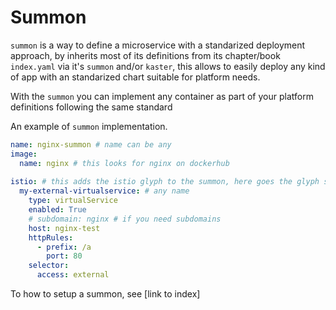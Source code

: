 # Summon

`summon` is a way to define a microservice with a standarized deployment approach, by inherits most of its definitions from its chapter/book `index.yaml` via it's `summon` and/or `kaster`, this allows to easily deploy any kind of app with an standarized chart suitable for platform needs.

With the `summon` you can implement any container as part of your platform definitions following the same standard 

An example of `summon` implementation. 
```yaml
name: nginx-summon # name can be any
image:
  name: nginx # this looks for nginx on dockerhub
   
istio: # this adds the istio glyph to the summon, here goes the glyph set name
  my-external-virtualservice: # any name
    type: virtualService
    enabled: True
    # subdomain: nginx # if you need subdomains
    host: nginx-test
    httpRules:
      - prefix: /a
        port: 80
    selector:
      access: external
```

To how to setup a summon, see [link to index]

